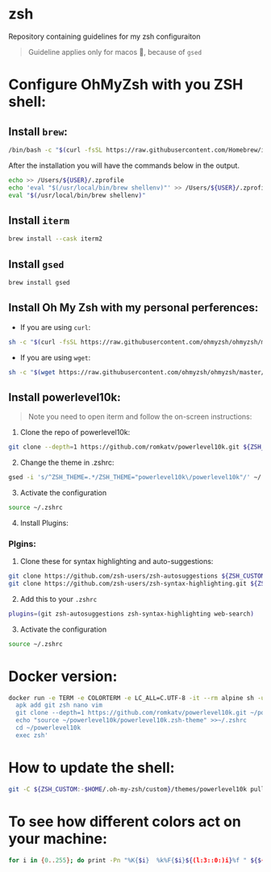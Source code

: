 # zsh
Repository containing guidelines for my zsh configuraiton

> Guideline applies only for macos 🍏, because of `gsed`

# Configure OhMyZsh with you ZSH shell:

## Install `brew`:

```bash
/bin/bash -c "$(curl -fsSL https://raw.githubusercontent.com/Homebrew/install/HEAD/install.sh)"`
```

After the installation you will have the commands below in the output.

```bash
echo >> /Users/${USER}/.zprofile
echo 'eval "$(/usr/local/bin/brew shellenv)"' >> /Users/${USER}/.zprofile
eval "$(/usr/local/bin/brew shellenv)"
```

## Install `iterm`

```bash
brew install --cask iterm2
```
## Install `gsed`

```bash
brew install gsed
```
## Install Oh My Zsh with my personal perferences:

- If you are using `curl`:
```bash 
sh -c "$(curl -fsSL https://raw.githubusercontent.com/ohmyzsh/ohmyzsh/master/tools/install.sh)"
```
- If you are using `wget`: 
```bash
sh -c "$(wget https://raw.githubusercontent.com/ohmyzsh/ohmyzsh/master/tools/install.sh -O -)"
```

## Install powerlevel10k:

> Note you need to open iterm and follow the on-screen instructions:
1. Clone the repo of powerlevel10k:
```bash
git clone --depth=1 https://github.com/romkatv/powerlevel10k.git ${ZSH_CUSTOM:-$HOME/.oh-my-zsh/custom}/themes/powerlevel10k
```
2. Change the theme in .zshrc:
```bash
gsed -i 's/^ZSH_THEME=.*/ZSH_THEME="powerlevel10k\/powerlevel10k"/' ~/.zshrc
```
3. Activate the configuration
```bash
source ~/.zshrc
```
4. Install Plugins:

### Plgins:
1. Clone these for syntax highlighting and auto-suggestions:
```bash
git clone https://github.com/zsh-users/zsh-autosuggestions ${ZSH_CUSTOM:-~/.oh-my-zsh/custom}/plugins/zsh-autosuggestions
git clone https://github.com/zsh-users/zsh-syntax-highlighting.git ${ZSH_CUSTOM:-~/.oh-my-zsh/custom}/plugins/zsh-syntax-highlighting
```
2. Add this to your `.zshrc` 
```bash
plugins=(git zsh-autosuggestions zsh-syntax-highlighting web-search)
```
3. Activate the configuration
```bash
source ~/.zshrc
```

# Docker version:

```bash 
docker run -e TERM -e COLORTERM -e LC_ALL=C.UTF-8 -it --rm alpine sh -uec '
  apk add git zsh nano vim
  git clone --depth=1 https://github.com/romkatv/powerlevel10k.git ~/powerlevel10k
  echo "source ~/powerlevel10k/powerlevel10k.zsh-theme" >>~/.zshrc
  cd ~/powerlevel10k
  exec zsh'
```

# How to update the shell:

```bash
git -C ${ZSH_CUSTOM:-$HOME/.oh-my-zsh/custom}/themes/powerlevel10k pull
```

# To see how different colors act on your machine: 

```bash
for i in {0..255}; do print -Pn "%K{$i}  %k%F{$i}${(l:3::0:)i}%f " ${${(M)$((i%6)):#3}:+$'\n'}; done
```